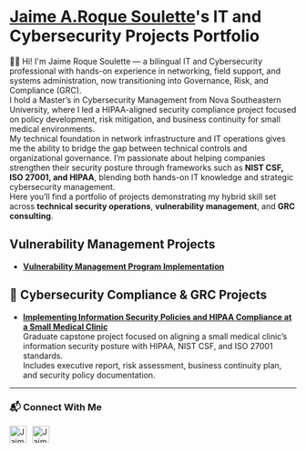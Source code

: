 # <a href="https://www.linkedin.com/in/joshmadakor/">Jaime A.Roque Soulette</a>'s IT and Cybersecurity Projects Portfolio 

👋👋 Hi! I'm Jaime Roque Soulette — a bilingual IT and Cybersecurity professional with hands-on experience in networking, field support, and systems administration, now transitioning into Governance, Risk, and Compliance (GRC).  
I hold a Master’s in Cybersecurity Management from Nova Southeastern University, where I led a HIPAA-aligned security compliance project focused on policy development, risk mitigation, and business continuity for small medical environments.  
My technical foundation in network infrastructure and IT operations gives me the ability to bridge the gap between technical controls and organizational governance. I’m passionate about helping companies strengthen their security posture through frameworks such as **NIST CSF, ISO 27001, and HIPAA**, blending both hands-on IT knowledge and strategic cybersecurity management.  
Here you’ll find a portfolio of projects demonstrating my hybrid skill set across **technical security operations**, **vulnerability management**, and **GRC consulting**.


##  Vulnerability Management Projects

- **[Vulnerability Management Program Implementation](https://github.com/jars25/vmp/tree/main)**

## 🏥 Cybersecurity Compliance & GRC Projects

- **[Implementing Information Security Policies and HIPAA Compliance at a Small Medical Clinic](https://github.com/jars25/NSU-Cybersecurity-HIPAA-Compliance-Project/tree/main)**  
  Graduate capstone project focused on aligning a small medical clinic’s information security posture with HIPAA, NIST CSF, and ISO 27001 standards.  
  Includes executive report, risk assessment, business continuity plan, and security policy documentation.




<hr/>

### 📬 Connect With Me

<p align="left">
  <a href="https://www.linkedin.com/in/jars1997" target="_blank">
    <img align="left" alt="Jaime Roque | LinkedIn" width="30px" style="margin-right: 10px;" src="https://cdn.jsdelivr.net/npm/simple-icons@v3/icons/linkedin.svg" />
  </a>
  <a href="https://github.com/jars25" target="_blank">
    <img align="left" alt="Jaime Roque | GitHub" width="30px" style="margin-right: 10px;" src="https://cdn.jsdelivr.net/npm/simple-icons@v3/icons/github.svg" />
  </a>
</p>

<br />


